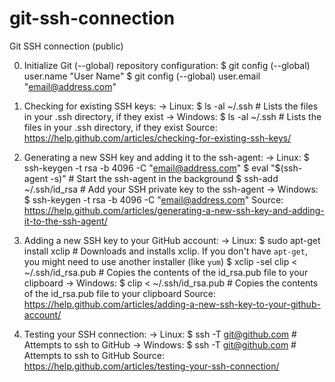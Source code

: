 # git-ssh-connection
Git SSH connection (public)

0. Initialize Git (--global) repository configuration:
$ git config (--global) user.name "User Name"
$ git config (--global) user.email "email@address.com"

1. Checking for existing SSH keys:
-> Linux:
$ ls -al ~/.ssh # Lists the files in your .ssh directory, if they exist
-> Windows: 
$ ls -al ~/.ssh # Lists the files in your .ssh directory, if they exist
Source: https://help.github.com/articles/checking-for-existing-ssh-keys/

2. Generating a new SSH key and adding it to the ssh-agent:
-> Linux:
$ ssh-keygen -t rsa -b 4096 -C "email@address.com"
$ eval "$(ssh-agent -s)" # Start the ssh-agent in the background
$ ssh-add ~/.ssh/id_rsa # Add your SSH private key to the ssh-agent
-> Windows:
$ ssh-keygen -t rsa -b 4096 -C "email@address.com"
Source: https://help.github.com/articles/generating-a-new-ssh-key-and-adding-it-to-the-ssh-agent/

3. Adding a new SSH key to your GitHub account:
-> Linux:
$ sudo apt-get install xclip # Downloads and installs xclip. If you don't have `apt-get`, you might need to use another installer (like `yum`)
$ xclip -sel clip < ~/.ssh/id_rsa.pub # Copies the contents of the id_rsa.pub file to your clipboard
-> Windows:
$ clip < ~/.ssh/id_rsa.pub # Copies the contents of the id_rsa.pub file to your clipboard
Source: https://help.github.com/articles/adding-a-new-ssh-key-to-your-github-account/

4. Testing your SSH connection:
-> Linux:
$ ssh -T git@github.com # Attempts to ssh to GitHub
-> Windows:
$ ssh -T git@github.com # Attempts to ssh to GitHub
Source: https://help.github.com/articles/testing-your-ssh-connection/